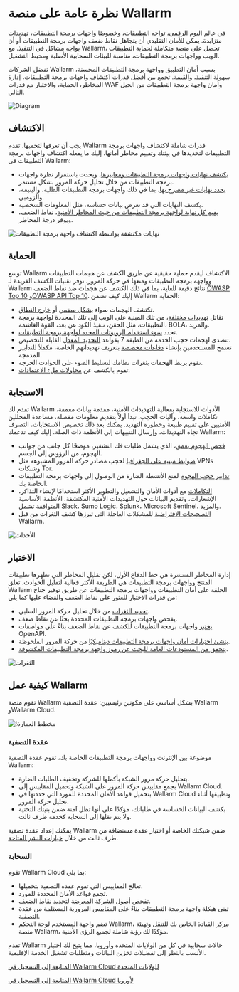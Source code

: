 # نظرة عامة على منصة Wallarm

في عالم اليوم الرقمي، تواجه التطبيقات، وخصوصًا واجهات برمجة التطبيقات، تهديدات متزايدة. يمكن للأمان التقليدي أن يتجاهل نقاط ضعف واجهات برمجة التطبيقات أو أن يواجه مشاكل في التنفيذ. مع Wallarm، تحصل على منصة متكاملة لحماية التطبيقات الويب وواجهات برمجة التطبيقات، مناسبة للبيئات السحابية الأصلية ومحيط التشغيل.

تفضل الشركات Wallarm بسبب أمان التطبيق وواجهة برمجة التطبيقات المحسنة، سهولة التنفيذ، والقيمة. تجمع بين أفضل قدرات اكتشاف واجهات برمجة التطبيقات، إدارة المخاطر، الحماية، والاختبار مع قدرات WAF وأمان واجهة برمجة التطبيقات من الجيل التالي.

![Diagram](../images/about-wallarm-waf/overview/wallarm-features.png)

## الاكتشاف

يجب أن تعرفها لتحميها. تقدم Wallarm قدرات شاملة لاكتشاف واجهات برمجة التطبيقات لتحديدها في بيئتك وتقييم مخاطر أمانها. إليك ما يفعله اكتشاف واجهات برمجة التطبيقات في Wallarm:

* [يكتشف نهايات واجهات برمجة التطبيقات ومعاييرها](../api-discovery/overview.md)، ويحدث باستمرار نظرة واجهات برمجة التطبيقات من خلال تحليل حركة المرور بشكل مستمر.
* [يحدد نهايات غير مصرح بها](../api-discovery/rogue-api.md)، بما في ذلك واجهات برمجة التطبيقات الظلية، واليتيمة، والزومبي.
* يكشف النهايات التي قد تعرض بيانات حساسة، مثل المعلومات الشخصية.
* [يقيم كل نهاية لواجهة برمجة التطبيقات من حيث المخاطر الأمنية](../api-discovery/risk-score.md)، نقاط الضعف، ويوفر درجة المخاطر.

![نهايات مكتشفة بواسطة اكتشاف واجهة برمجة التطبيقات](../images/about-wallarm-waf/api-discovery/discovered-api-endpoints.png)

## الحماية

توسع Wallarm الاكتشاف ليقدم حماية حقيقية عن طريق الكشف عن هجمات التطبيقات وواجهة برمجة التطبيقات ومنعها في حركة المرور. توفر تقنيات الكشف الفريدة لـ Wallarm نتائج دقيقة للغاية، بما في ذلك الكشف عن هجمات ضد نقاط الضعف [OWASP Top 10](https://owasp.org/www-project-top-ten/) و[OWASP API Top 10](https://owasp.org/www-project-api-security/). إليك كيف تضمن Wallarm الحماية:

* تكتشف الهجمات سواء [بشكل مضمن](../installation/inline/overview.md) أو [خارج النطاق](../installation/oob/overview.md).
* تقاتل [تهديدات مختلفة](../attacks-vulns-list.md)، من تلك المبنية على الويب إلى تلك المحددة لواجهة برمجة التطبيقات، مثل الحقن، تنفيذ الكود عن بعد، القوة الغاشمة، BOLA، والمزيد.
* تحدد [سوء استخدام الروبوتات المحدد لواجهة برمجة التطبيقات](api-abuse-prevention.md).
* تتصدى لهجمات حجب الخدمة من الطبقة 7 بقواعد [التحديد المعدل](../user-guides/rules/rate-limiting.md) القابلة للتخصيص.
* تسمح للمستخدمين بإنشاء [دفاعات مخصصة](../user-guides/rules/regex-rule.md) بتعريف تهديداتهم الخاصة، مكملاً للتدابير المدمجة.
* تقوم بربط الهجمات بثغرات نظامك لتسليط الضوء على الحوادث الحرجة.
* تقوم بالكشف عن [محاولات ملء الاعتمادات](../about-wallarm/credential-stuffing.md).

## الاستجابة

تقدم لك Wallarm الأدوات للاستجابة بفعالية للتهديدات الأمنية، مقدمة بيانات معمقة، تكاملات واسعة، وآليات الحجب. تبدأ أولاً بتقديم معلومات مفصلة، مساعدة المحللين الأمنيين على تقييم طبيعة وخطورة التهديد. يمكنك بعد ذلك تخصيص الاستجابات، التصرف تجاه التهديدات، وإرسال التنبيهات إلى الأنظمة ذات الصلة. إليك كيف تدعمك Wallarm:

* [فحص الهجوم بعمق](../user-guides/events/check-attack.md)، الذي يشمل طلبات فك التشفير، موضحًا كل جانب من جوانب الهجوم، من الرؤوس إلى الجسم.
* [ضوابط مبنية على الجغرافيا](../user-guides/ip-lists/overview.md) لحجب مصادر حركة المرور المشبوهة مثل VPNs وشبكات Tor.
* [تدابير حجب الهجوم](../admin-en/configure-wallarm-mode.md#available-filtration-modes) لمنع الأنشطة الضارة من الوصول إلى واجهات برمجة التطبيقات الخاصة بك.
* [التكاملات](../user-guides/settings/integrations/integrations-intro.md) مع أدوات الأمان والتشغيل والتطوير الأكثر استخدامًا لإنشاء التذاكر، الإشعارات، وتقديم البيانات حول التهديدات الأمنية المكتشفة. الأنظمة الأساسية المتوافقة تشمل Slack، Sumo Logic، Splunk، Microsoft Sentinel، والمزيد.
* [التصحيحات الافتراضية](../user-guides/rules/vpatch-rule.md) للمشكلات العاجلة التي تبرزها كشف الثغرات من قبل Wallarm.

![الأحداث](../images/about-wallarm-waf/overview/events-with-attacks.png)

## الاختبار

إدارة المخاطر المنتشرة هي خط الدفاع الأول، لكن تقليل المخاطر التي تظهرها تطبيقات المنتج وواجهات برمجة التطبيقات هي الطريقة الأكثر فعالية لتقليل الحوادث. تغلق Wallarm الحلقة على أمان التطبيقات وواجهات برمجة التطبيقات عن طريق توفير جناح من قدرات الاختبار للعثور على نقاط الضعف والقضاء عليها كما يلي:

* [تحديد الثغرات](../user-guides/vulnerabilities.md) من خلال تحليل حركة المرور السلبي.
* يفحص واجهات برمجة التطبيقات المحددة بحثًا عن نقاط ضعف.
* [يختبر](../fast/openapi-security-testing.md) واجهات برمجة التطبيقات للكشف عن نقاط الضعف بناءً على مواصفات OpenAPI.
* [ينشئ اختبارات أمان واجهات برمجة التطبيقات ديناميكيًا](../vulnerability-detection/active-threat-verification/overview.md) من حركة المرور الملحوظة.
* [يتحقق من المستودعات العامة للبحث عن رموز واجهة برمجة التطبيقات المكشوفة](../about-wallarm/api-leaks.md).

![الثغرات](../images/about-wallarm-waf/overview/vulnerabilities.png)

## كيفية عمل Wallarm

تقوم منصة Wallarm بشكل أساسي على مكونين رئيسيين: عقدة التصفية Wallarm وWallarm Cloud.

![!مخطط العمارة](../images/about-wallarm-waf/overview/filtering-node-cloud.png)

### عقدة التصفية

موضوعة بين الإنترنت وواجهات برمجة التطبيقات الخاصة بك، تقوم عقدة التصفية Wallarm:

* بتحليل حركة مرور الشبكة بأكملها للشركة وتخفيف الطلبات الضارة.
* بجمع مقاييس حركة المرور على الشبكة وتحميل المقاييس إلى Wallarm Cloud.
* بتحميل قواعد الأمان المحددة للمورد التي حددتها في Wallarm Cloud وتطبيقها أثناء تحليل حركة المرور.
* بكشف البيانات الحساسة في طلباتك، مؤكدًا على أنها تظل آمنة ضمن بنيتك التحتية ولا يتم نقلها إلى السحابة كخدمة طرف ثالث.

يمكنك إعداد عقدة تصفية Wallarm ضمن شبكتك الخاصة أو اختيار عقدة مستضافة من طرف ثالث من خلال [خيارات النشر المتاحة](../installation/supported-deployment-options.md).

### السحابة

تقوم Wallarm Cloud بما يلي:

* تعالج المقاييس التي تقوم عقدة التصفية بتحميلها.
* تجمع قواعد الأمان المحددة للمورد.
* تفحص أصول الشركة المعرضة لتحديد نقاط الضعف.
* تبني هيكلة واجهة برمجة التطبيقات بناءً على المقاييس المرورية المستلمة من عقدة التصفية.
* تضم واجهة المستخدم لوحة التحكم Wallarm، مركز القيادة الخاص بك للتنقل وتهيئة منصة Wallarm، مؤكدًا لك رؤية شاملة لجميع الرؤى الأمنية.

تقدم Wallarm حالات سحابية في كل من الولايات المتحدة وأوروبا، مما يتيح لك اختيار الأنسب بالنظر إلى تفضيلات تخزين البيانات ومتطلبات تشغيل الخدمة الإقليمية.

[المتابعة إلى التسجيل في Wallarm Cloud للولايات المتحدة](https://us1.my.wallarm.com/signup)

[المتابعة إلى التسجيل في Wallarm Cloud لأوروبا](https://my.wallarm.com/signup)
